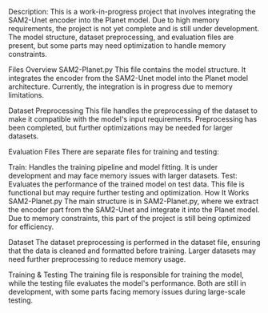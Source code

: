 Description:
This is a work-in-progress project that involves integrating the SAM2-Unet encoder into the Planet model. Due to high memory requirements, the project is not yet complete and is still under development. The model structure, dataset preprocessing, and evaluation files are present, but some parts may need optimization to handle memory constraints.

Files Overview
SAM2-Planet.py
This file contains the model structure. It integrates the encoder from the SAM2-Unet model into the Planet model architecture. Currently, the integration is in progress due to memory limitations.

Dataset Preprocessing
This file handles the preprocessing of the dataset to make it compatible with the model's input requirements. Preprocessing has been completed, but further optimizations may be needed for larger datasets.

Evaluation Files
There are separate files for training and testing:

Train: Handles the training pipeline and model fitting. It is under development and may face memory issues with larger datasets.
Test: Evaluates the performance of the trained model on test data. This file is functional but may require further testing and optimization.
How It Works
SAM2-Planet.py
The main structure is in SAM2-Planet.py, where we extract the encoder part from the SAM2-Unet and integrate it into the Planet model. Due to memory constraints, this part of the project is still being optimized for efficiency.

Dataset
The dataset preprocessing is performed in the dataset file, ensuring that the data is cleaned and formatted before training. Larger datasets may need further preprocessing to reduce memory usage.

Training & Testing
The training file is responsible for training the model, while the testing file evaluates the model's performance. Both are still in development, with some parts facing memory issues during large-scale testing.
